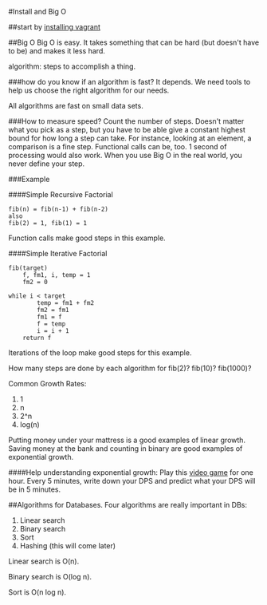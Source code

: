 #Install and Big O

##start by [installing vagrant](../install.md)

##Big O
Big O is easy.  It takes something that can be hard (but doesn't have to be) and makes it less hard.

algorithm: steps to accomplish a thing.

###how do you know if an algorithm is fast? 
It depends.  We need tools to help us choose the right algorithm for our needs.

All algorithms are fast on small data sets.

###How to measure speed?
Count the number of steps.  Doesn't matter what you pick as a step, but you have to be able give a constant highest bound for how long a step can take.  For instance, looking at an element, a comparison is a fine step.  Functional calls can be, too.  1 second of processing would also work.  When you use Big O in the real world, you never define your step.

###Example  

####Simple Recursive Factorial
```
fib(n) = fib(n-1) + fib(n-2)
also
fib(2) = 1, fib(1) = 1
```
Function calls make good steps in this example.

####Simple Iterative Factorial
```
fib(target)
	f, fm1, i, temp = 1
	fm2 = 0
	
while i < target
		temp = fm1 + fm2
		fm2 = fm1
		fm1 = f
		f = temp
		i = i + 1
	return f
```
Iterations of the loop make good steps for this example.

How many steps are done by each algorithm for fib(2)?  fib(10)?  fib(1000)?

Common Growth Rates:

1. 1
1. n
1. 2^n
1. log(n)


Putting money under your mattress is a good examples of linear growth.
Saving money at the bank and counting in binary are good examples of exponential growth.

####Help understanding exponential growth:
Play this [video game](http://www.kongregate.com/games/Playsaurus/clicker-heroes) for one hour.  Every 5 minutes, write down your DPS and predict what your DPS will be in 5 minutes.


##Algorithms for Databases.
Four algorithms are really important in DBs:

1. Linear search
1. Binary search
1. Sort
1. Hashing (this will come later)

Linear search is O(n).

Binary search is O(log n).

Sort is O(n log n).

